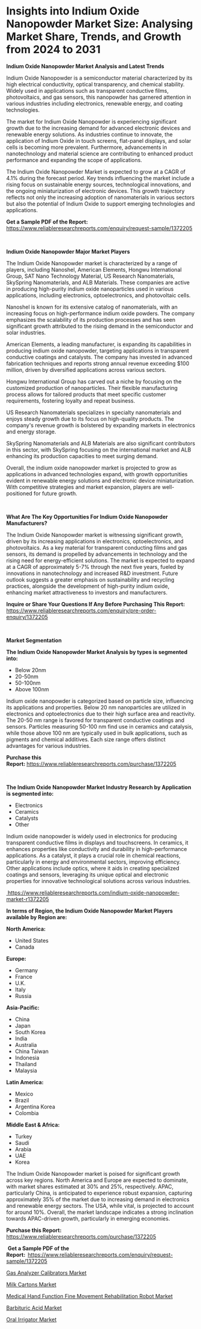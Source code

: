 <p><h1>Insights into Indium Oxide Nanopowder Market Size: Analysing Market Share, Trends, and Growth from 2024 to 2031</h1></p><p><strong>Indium Oxide Nanopowder Market Analysis and Latest Trends</strong></p>
<p><p>Indium Oxide Nanopowder is a semiconductor material characterized by its high electrical conductivity, optical transparency, and chemical stability. Widely used in applications such as transparent conductive films, photovoltaics, and gas sensors, this nanopowder has garnered attention in various industries including electronics, renewable energy, and coating technologies. </p><p>The market for Indium Oxide Nanopowder is experiencing significant growth due to the increasing demand for advanced electronic devices and renewable energy solutions. As industries continue to innovate, the application of Indium Oxide in touch screens, flat-panel displays, and solar cells is becoming more prevalent. Furthermore, advancements in nanotechnology and material science are contributing to enhanced product performance and expanding the scope of applications.</p><p>The Indium Oxide Nanopowder Market is expected to grow at a CAGR of 4.1% during the forecast period. Key trends influencing the market include a rising focus on sustainable energy sources, technological innovations, and the ongoing miniaturization of electronic devices. This growth trajectory reflects not only the increasing adoption of nanomaterials in various sectors but also the potential of Indium Oxide to support emerging technologies and applications.</p></p>
<p><strong>Get a Sample PDF of the Report:&nbsp;</strong> <a href="https://www.reliableresearchreports.com/enquiry/request-sample/1372205?utm_campaign=114&utm_medium=2&utm_source=Github&utm_content=ia&utm_term=06122024&utm_id=indium-oxide-nanopowder">https://www.reliableresearchreports.com/enquiry/request-sample/1372205</a></p>
<p>&nbsp;</p>
<p><strong>Indium Oxide Nanopowder Major Market Players</strong></p>
<p><p>The Indium Oxide Nanopowder market is characterized by a range of players, including Nanoshel, American Elements, Hongwu International Group, SAT Nano Technology Material, US Research Nanomaterials, SkySpring Nanomaterials, and ALB Materials. These companies are active in producing high-purity indium oxide nanoparticles used in various applications, including electronics, optoelectronics, and photovoltaic cells.</p><p>Nanoshel is known for its extensive catalog of nanomaterials, with an increasing focus on high-performance indium oxide powders. The company emphasizes the scalability of its production processes and has seen significant growth attributed to the rising demand in the semiconductor and solar industries. </p><p>American Elements, a leading manufacturer, is expanding its capabilities in producing indium oxide nanopowder, targeting applications in transparent conductive coatings and catalysts. The company has invested in advanced fabrication techniques and reports strong annual revenue exceeding $100 million, driven by diversified applications across various sectors.</p><p>Hongwu International Group has carved out a niche by focusing on the customized production of nanoparticles. Their flexible manufacturing process allows for tailored products that meet specific customer requirements, fostering loyalty and repeat business.</p><p>US Research Nanomaterials specializes in specialty nanomaterials and enjoys steady growth due to its focus on high-quality products. The company's revenue growth is bolstered by expanding markets in electronics and energy storage.</p><p>SkySpring Nanomaterials and ALB Materials are also significant contributors in this sector, with SkySpring focusing on the international market and ALB enhancing its production capacities to meet surging demand.</p><p>Overall, the indium oxide nanopowder market is projected to grow as applications in advanced technologies expand, with growth opportunities evident in renewable energy solutions and electronic device miniaturization. With competitive strategies and market expansion, players are well-positioned for future growth.</p></p>
<p>&nbsp;</p>
<p><strong>What Are The Key Opportunities For Indium Oxide Nanopowder Manufacturers?</strong></p>
<p><p>The Indium Oxide Nanopowder market is witnessing significant growth, driven by its increasing applications in electronics, optoelectronics, and photovoltaics. As a key material for transparent conducting films and gas sensors, its demand is propelled by advancements in technology and the rising need for energy-efficient solutions. The market is expected to expand at a CAGR of approximately 5-7% through the next five years, fueled by innovations in nanotechnology and increased R&D investment. Future outlook suggests a greater emphasis on sustainability and recycling practices, alongside the development of high-purity indium oxide, enhancing market attractiveness to investors and manufacturers.</p></p>
<p><strong>Inquire or Share Your Questions If Any Before Purchasing This Report:</strong> <a href="https://www.reliableresearchreports.com/enquiry/pre-order-enquiry/1372205?utm_campaign=114&utm_medium=2&utm_source=Github&utm_content=ia&utm_term=06122024&utm_id=indium-oxide-nanopowder">https://www.reliableresearchreports.com/enquiry/pre-order-enquiry/1372205</a></p>
<p>&nbsp;</p>
<p><strong>Market Segmentation</strong></p>
<p><strong>The Indium Oxide Nanopowder Market Analysis by types is segmented into:</strong></p>
<p><ul><li>Below 20nm</li><li>20-50nm</li><li>50-100nm</li><li>Above 100nm</li></ul></p>
<p><p>Indium oxide nanopowder is categorized based on particle size, influencing its applications and properties. Below 20 nm nanoparticles are utilized in electronics and optoelectronics due to their high surface area and reactivity. The 20-50 nm range is favored for transparent conductive coatings and sensors. Particles measuring 50-100 nm find use in ceramics and catalysis, while those above 100 nm are typically used in bulk applications, such as pigments and chemical additives. Each size range offers distinct advantages for various industries.</p></p>
<p><strong>Purchase this Report:&nbsp;</strong><a href="https://www.reliableresearchreports.com/purchase/1372205?utm_campaign=114&utm_medium=2&utm_source=Github&utm_content=ia&utm_term=06122024&utm_id=indium-oxide-nanopowder">https://www.reliableresearchreports.com/purchase/1372205</a></p>
<p>&nbsp;</p>
<p><strong>The Indium Oxide Nanopowder Market Industry Research by Application is segmented into:</strong></p>
<p><ul><li>Electronics</li><li>Ceramics</li><li>Catalysts</li><li>Other</li></ul></p>
<p><p>Indium oxide nanopowder is widely used in electronics for producing transparent conductive films in displays and touchscreens. In ceramics, it enhances properties like conductivity and durability in high-performance applications. As a catalyst, it plays a crucial role in chemical reactions, particularly in energy and environmental sectors, improving efficiency. Other applications include optics, where it aids in creating specialized coatings and sensors, leveraging its unique optical and electronic properties for innovative technological solutions across various industries.</p></p>
<p><a href="https://www.reliableresearchreports.com/indium-oxide-nanopowder-market-r1372205?utm_campaign=114&utm_medium=2&utm_source=Github&utm_content=ia&utm_term=06122024&utm_id=indium-oxide-nanopowder">&nbsp;https://www.reliableresearchreports.com/indium-oxide-nanopowder-market-r1372205</a></p>
<p><strong>In terms of Region, the Indium Oxide Nanopowder Market Players available by Region are:</strong></p>
<p>
    <p> <strong> North America: </strong>
        <ul>
            <li>United States</li>
            <li>Canada</li>
        </ul>
        </p> 
    <p> <strong> Europe: </strong>
        <ul>
            <li>Germany</li>
            <li>France</li>
            <li>U.K.</li>
            <li>Italy</li>
            <li>Russia</li>
        </ul>
        </p> 
    <p> <strong> Asia-Pacific: </strong>
        <ul>
            <li>China</li>
            <li>Japan</li>
            <li>South Korea</li>
            <li>India</li>
            <li>Australia</li>
            <li>China Taiwan</li>
            <li>Indonesia</li>
            <li>Thailand</li>
            <li>Malaysia</li>
        </ul>
        </p> 
    <p> <strong> Latin America: </strong>
        <ul>
            <li>Mexico</li>
            <li>Brazil</li>
            <li>Argentina Korea</li>
            <li>Colombia</li>
        </ul>
        </p> 
    <p> <strong> Middle East & Africa: </strong>
        <ul>
            <li>Turkey</li>
            <li>Saudi</li>
            <li>Arabia</li>
            <li>UAE</li>
            <li>Korea</li>
        </ul>
    </p>
    </p>
<p><p>The Indium Oxide Nanopowder market is poised for significant growth across key regions. North America and Europe are expected to dominate, with market shares estimated at 30% and 25%, respectively. APAC, particularly China, is anticipated to experience robust expansion, capturing approximately 35% of the market due to increasing demand in electronics and renewable energy sectors. The USA, while vital, is projected to account for around 10%. Overall, the market landscape indicates a strong inclination towards APAC-driven growth, particularly in emerging economies.</p></p>
<p><strong>Purchase this Report: </strong><a href="https://www.reliableresearchreports.com/purchase/1372205?utm_campaign=114&utm_medium=2&utm_source=Github&utm_content=ia&utm_term=06122024&utm_id=indium-oxide-nanopowder">https://www.reliableresearchreports.com/purchase/1372205</a></p>
<p>&nbsp;<strong>Get a Sample PDF of the Report:&nbsp;&nbsp;</strong><a href="https://www.reliableresearchreports.com/enquiry/request-sample/1372205?utm_campaign=114&utm_medium=2&utm_source=Github&utm_content=ia&utm_term=06122024&utm_id=indium-oxide-nanopowder">https://www.reliableresearchreports.com/enquiry/request-sample/1372205</a></p>
<p><strong></strong></p>
<p><p><a href="https://github.com/rahu1506/Market-Research-Report-List-6/blob/main/gas-analyzer-calibrators-market.md?utm_campaign=114&utm_medium=2&utm_source=Github&utm_content=ia&utm_term=06122024&utm_id=indium-oxide-nanopowder">Gas Analyzer Calibrators Market</a></p><p><a href="https://issuu.com/reportprime-2/docs/milk-cartons-market-size-2030.pptx?utm_campaign=114&utm_medium=2&utm_source=Github&utm_content=ia&utm_term=06122024&utm_id=indium-oxide-nanopowder">Milk Cartons Market</a></p><p><a href="https://issuu.com/reportprime-2/docs/medical-hand-function-fine-movement-rehabilitation?utm_campaign=114&utm_medium=2&utm_source=Github&utm_content=ia&utm_term=06122024&utm_id=indium-oxide-nanopowder">Medical Hand Function Fine Movement Rehabilitation Robot Market</a></p><p><a href="https://www.linkedin.com/pulse/forecasting-barbituric-acid-market-67-cagr-growth-projections-hnqje?utm_campaign=114&utm_medium=2&utm_source=Github&utm_content=ia&utm_term=06122024&utm_id=indium-oxide-nanopowder">Barbituric Acid Market</a></p><p><a href="https://www.linkedin.com/pulse/oral-irrigator-market-size-growth-drivers-global-revenue-xlfie?utm_campaign=114&utm_medium=2&utm_source=Github&utm_content=ia&utm_term=06122024&utm_id=indium-oxide-nanopowder">Oral Irrigator Market</a></p></p>